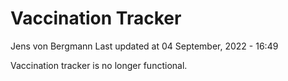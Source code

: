 Vaccination Tracker
================
Jens von Bergmann
Last updated at 04 September, 2022 - 16:49

Vaccination tracker is no longer functional.
